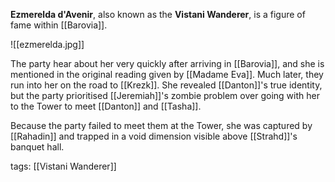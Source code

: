 **Ezmerelda d'Avenir**, also known as the **Vistani Wanderer**, is a figure of fame within [[Barovia]].

![[ezmerelda.jpg]]

The party hear about her very quickly after arriving in [[Barovia]], and she is mentioned in the original reading given by [[Madame Eva]]. Much later, they run into her on the road to [[Krezk]]. She revealed [[Danton]]'s true identity, but the party prioritised [[Jeremiah]]'s zombie problem over going with her to the Tower to meet [[Danton]] and [[Tasha]].

Because the party failed to meet them at the Tower, she was captured by [[Rahadin]] and trapped in a void dimension visible above [[Strahd]]'s banquet hall.

tags: [[Vistani Wanderer]]